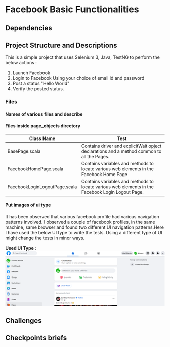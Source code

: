 # Facebook Basic Functionalities
## Dependencies

## Project Structure and Descriptions
This is a simple project that uses Selenium 3, Java, TestNG to perform the below actions : 
1. Launch Facebook
2. Login to Facebook Using your choice of email id and password
3. Post a status "Hello World"
4. Verify the posted status. 

### Files
#### Names of various files and describe

#### Files inside **page_objects** directory

| Class Name            | Test                                                                                                                                     |
|-----------------------|------------------------------------------------------------------------------------------------------------------------------------------|
| BasePage.scala        | Contains driver and explicitWait opject declarations and a method common to all the Pages.|        
| FacebookHomePage.scala | Contains variables and methods to locate various web elements in the Facebook Home Page                                                    
| FacebookLoginLogoutPage.scala        | Contains variables and methods to locate various web elements in the Facebook Login Logout Page.                                                                    |        

#### Put images of ui type
It has been observed that various facebook profile had various navigation patterns involved.
I observed a couple of facebook profiles, in the same machine, same browser and found two different UI navigation patterns.Here I have used the below UI type to write the tests. Using a different type of UI might change the tests in minor ways.

**Used UI Type** :
![Image1](https://github.com/paramipersonal/facebook-selenium-java-testng/blob/master/images/UI_test1.PNG)

## Challenges
## Checkpoints briefs